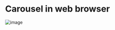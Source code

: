 # Carousel in web browser

![image](https://github.com/kivkos/carousel-zadatak/assets/127855349/b4114d93-59d8-471e-a653-fa2084869e39)

